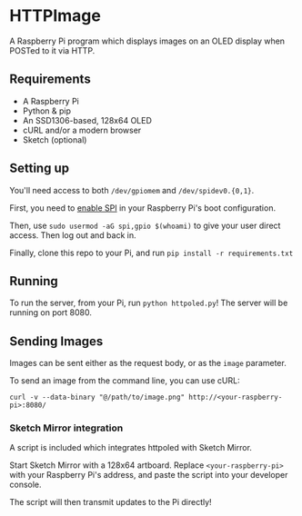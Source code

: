 # HTTPImage

A Raspberry Pi program which displays images on an OLED display when POSTed to it via HTTP.

## Requirements

- A Raspberry Pi
- Python & pip
- An SSD1306-based, 128x64 OLED
- cURL and/or a modern browser
- Sketch (optional)

## Setting up

You'll need access to both `/dev/gpiomem` and `/dev/spidev0.{0,1}`.

First, you need to [enable SPI](https://www.raspberrypi.org/documentation/hardware/raspberrypi/spi/README.md#overview) in your Raspberry Pi's boot configuration.

Then, use `sudo usermod -aG spi,gpio $(whoami)` to give your user direct access. Then log out and back in.

Finally, clone this repo to your Pi, and run `pip install -r requirements.txt`

## Running

To run the server, from your Pi, run `python httpoled.py`! The server will be running on port 8080.

## Sending Images

Images can be sent either as the request body, or as the `image` parameter.

To send an image from the command line, you can use cURL:

```shell
curl -v --data-binary "@/path/to/image.png" http://<your-raspberry-pi>:8080/
```

### Sketch Mirror integration

A script is included which integrates httpoled with Sketch Mirror.

Start Sketch Mirror with a 128x64 artboard. Replace `<your-raspberry-pi>` with your Raspberry Pi's address, and paste the script into your developer console.

The script will then transmit updates to the Pi directly!
